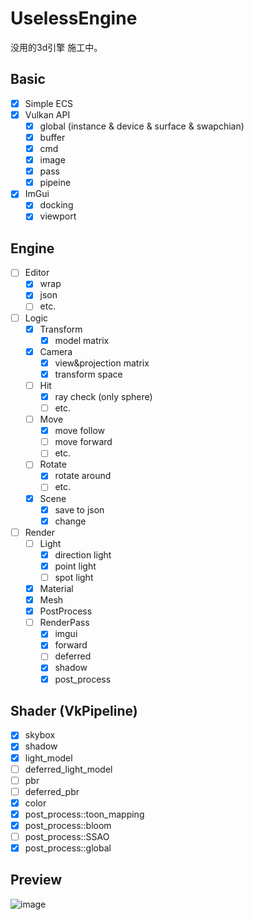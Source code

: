 # UselessEngine
 没用的3d引擎
 施工中。

Basic
-----

- [x] Simple ECS
- [x] Vulkan API
    - [x] global (instance & device & surface & swapchian)
    - [x] buffer
    - [x] cmd
    - [x] image
    - [x] pass
    - [x] pipeine
- [x] ImGui
    - [x] docking
    - [x] viewport

Engine
----

- [ ] Editor
    - [x] wrap
    - [x] json
    - [ ] etc.
- [ ] Logic
    - [x] Transform
	    - [x] model matrix
    - [x] Camera
	    - [x] view&projection matrix
	    - [x] transform space
    - [ ] Hit
	    - [x] ray check (only sphere)
	    - [ ] etc.
    - [ ] Move
	    - [x] move follow
	    - [ ] move forward
	    - [ ] etc.
    - [ ] Rotate
	    - [x] rotate around
	    - [ ] etc.
    - [x] Scene
	    - [x] save to json
	    - [x] change
- [ ] Render
    - [ ] Light
	    - [x] direction light
	    - [x] point light
	    - [ ] spot light
    - [x] Material
    - [x] Mesh
    - [x] PostProcess
    - [ ] RenderPass
	    - [x] imgui
	    - [x] forward
	    - [ ] deferred
	    - [x] shadow
	    - [x] post_process

Shader (VkPipeline)
-----

- [x] skybox
- [x] shadow
- [x] light_model
- [ ] deferred_light_model
- [ ] pbr
- [ ] deferred_pbr
- [x] color
- [x] post_process::toon_mapping
- [x] post_process::bloom
- [ ] post_process::SSAO
- [x] post_process::global

Preview
-----
![image](https://github.com/z11027747/UselessEngine/assets/24534845/eb98c6b4-746b-4091-84ac-b28069847b8f)


